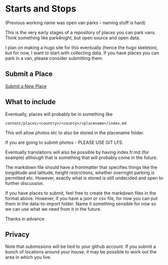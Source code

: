 # Starts and Stops

(Previous working name was open van parks - naming stuff is hard)

This is the very early stages of a repository of places you can park vans. Think
something like park4night, but open source and open data.

I plan on making a hugo site for this eventually (hence the hugo skeleton), but
for now, I want to start with collecting data. If you have places you can park
in a van, please consider submitting them.

## Submit a Place


[Submit a New Place](https://github.com/Jab2870/OpenVanPark/issues/new?template=submit-location.yml)


## What to include

Eventually, places will probably be in something like 

```
content/places/<country>/<county>/<placename>/index.md
```

This will allow photos etc to also be stored in the placename folder.

If you are going to submit photos - PLEASE USE GIT LFS. 

Eventually translations will also be possible by having index.fr.md (for
example) although that is something that will probably come in the future.

The markdown file should have a frontmatter that specifies things like the
longditude and latitude, height restrictions, whether overnight parking is
permitted etc. However, exactly what is stored is still undecided and open to
further discussion.

If you have places to submit, feel free to create the markdown files in the
format above. However, if you have a json or csv file, for now you can put them
in the data-to-import folder. Name it something sensible for now so we can use
what we need from it in the future.

Thanks in advance

## Privacy

Note that submissions will be tied to your github account. If you submit a bunch
of locations around your house, it may be possible to work out the area in which
you live.


